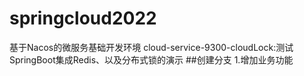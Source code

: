 # springcloud2022






基于Nacos的微服务基础开发环境
cloud-service-9300-cloudLock:测试SpringBoot集成Redis、以及分布式锁的演示
##创建分支
1.增加业务功能